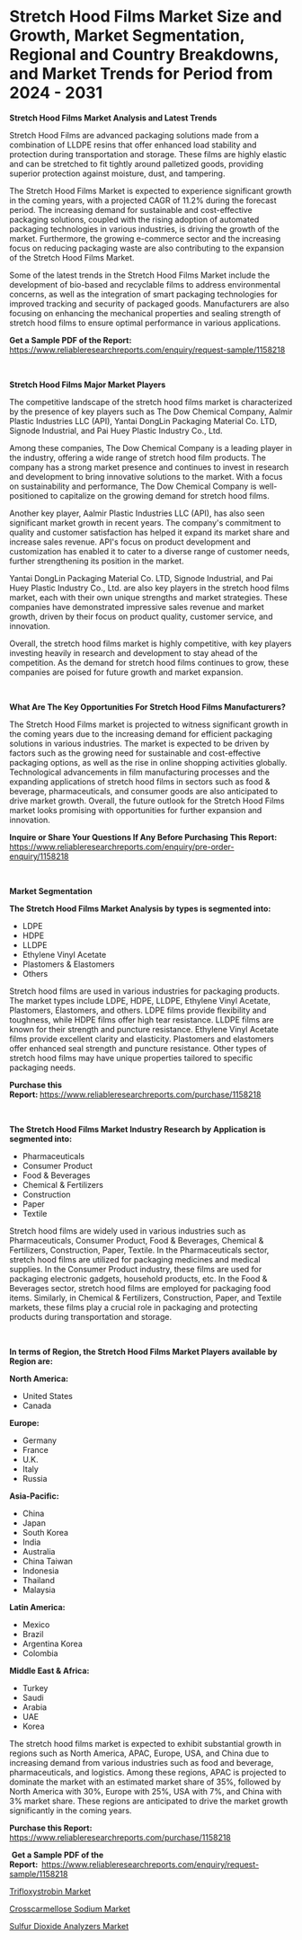 <p><h1>Stretch Hood Films Market Size and Growth, Market Segmentation, Regional and Country Breakdowns, and Market Trends for Period from 2024 -  2031</h1></p><p><strong>Stretch Hood Films Market Analysis and Latest Trends</strong></p>
<p><p>Stretch Hood Films are advanced packaging solutions made from a combination of LLDPE resins that offer enhanced load stability and protection during transportation and storage. These films are highly elastic and can be stretched to fit tightly around palletized goods, providing superior protection against moisture, dust, and tampering.</p><p>The Stretch Hood Films Market is expected to experience significant growth in the coming years, with a projected CAGR of 11.2% during the forecast period. The increasing demand for sustainable and cost-effective packaging solutions, coupled with the rising adoption of automated packaging technologies in various industries, is driving the growth of the market. Furthermore, the growing e-commerce sector and the increasing focus on reducing packaging waste are also contributing to the expansion of the Stretch Hood Films Market.</p><p>Some of the latest trends in the Stretch Hood Films Market include the development of bio-based and recyclable films to address environmental concerns, as well as the integration of smart packaging technologies for improved tracking and security of packaged goods. Manufacturers are also focusing on enhancing the mechanical properties and sealing strength of stretch hood films to ensure optimal performance in various applications.</p></p>
<p><strong>Get a Sample PDF of the Report:&nbsp;</strong> <a href="https://www.reliableresearchreports.com/enquiry/request-sample/1158218">https://www.reliableresearchreports.com/enquiry/request-sample/1158218</a></p>
<p>&nbsp;</p>
<p><strong>Stretch Hood Films Major Market Players</strong></p>
<p><p>The competitive landscape of the stretch hood films market is characterized by the presence of key players such as The Dow Chemical Company, Aalmir Plastic Industries LLC (API), Yantai DongLin Packaging Material Co. LTD, Signode Industrial, and Pai Huey Plastic Industry Co., Ltd. </p><p>Among these companies, The Dow Chemical Company is a leading player in the industry, offering a wide range of stretch hood film products. The company has a strong market presence and continues to invest in research and development to bring innovative solutions to the market. With a focus on sustainability and performance, The Dow Chemical Company is well-positioned to capitalize on the growing demand for stretch hood films.</p><p>Another key player, Aalmir Plastic Industries LLC (API), has also seen significant market growth in recent years. The company's commitment to quality and customer satisfaction has helped it expand its market share and increase sales revenue. API's focus on product development and customization has enabled it to cater to a diverse range of customer needs, further strengthening its position in the market.</p><p>Yantai DongLin Packaging Material Co. LTD, Signode Industrial, and Pai Huey Plastic Industry Co., Ltd. are also key players in the stretch hood films market, each with their own unique strengths and market strategies. These companies have demonstrated impressive sales revenue and market growth, driven by their focus on product quality, customer service, and innovation.</p><p>Overall, the stretch hood films market is highly competitive, with key players investing heavily in research and development to stay ahead of the competition. As the demand for stretch hood films continues to grow, these companies are poised for future growth and market expansion.</p></p>
<p>&nbsp;</p>
<p><strong>What Are The Key Opportunities For Stretch Hood Films Manufacturers?</strong></p>
<p><p>The Stretch Hood Films market is projected to witness significant growth in the coming years due to the increasing demand for efficient packaging solutions in various industries. The market is expected to be driven by factors such as the growing need for sustainable and cost-effective packaging options, as well as the rise in online shopping activities globally. Technological advancements in film manufacturing processes and the expanding applications of stretch hood films in sectors such as food & beverage, pharmaceuticals, and consumer goods are also anticipated to drive market growth. Overall, the future outlook for the Stretch Hood Films market looks promising with opportunities for further expansion and innovation.</p></p>
<p><strong>Inquire or Share Your Questions If Any Before Purchasing This Report:</strong> <a href="https://www.reliableresearchreports.com/enquiry/pre-order-enquiry/1158218">https://www.reliableresearchreports.com/enquiry/pre-order-enquiry/1158218</a></p>
<p>&nbsp;</p>
<p><strong>Market Segmentation</strong></p>
<p><strong>The Stretch Hood Films Market Analysis by types is segmented into:</strong></p>
<p><ul><li>LDPE</li><li>HDPE</li><li>LLDPE</li><li>Ethylene Vinyl Acetate</li><li>Plastomers & Elastomers</li><li>Others</li></ul></p>
<p><p>Stretch hood films are used in various industries for packaging products. The market types include LDPE, HDPE, LLDPE, Ethylene Vinyl Acetate, Plastomers, Elastomers, and others. LDPE films provide flexibility and toughness, while HDPE films offer high tear resistance. LLDPE films are known for their strength and puncture resistance. Ethylene Vinyl Acetate films provide excellent clarity and elasticity. Plastomers and elastomers offer enhanced seal strength and puncture resistance. Other types of stretch hood films may have unique properties tailored to specific packaging needs.</p></p>
<p><strong>Purchase this Report:&nbsp;</strong><a href="https://www.reliableresearchreports.com/purchase/1158218">https://www.reliableresearchreports.com/purchase/1158218</a></p>
<p>&nbsp;</p>
<p><strong>The Stretch Hood Films Market Industry Research by Application is segmented into:</strong></p>
<p><ul><li>Pharmaceuticals</li><li>Consumer Product</li><li>Food & Beverages</li><li>Chemical & Fertilizers</li><li>Construction</li><li>Paper</li><li>Textile</li></ul></p>
<p><p>Stretch hood films are widely used in various industries such as Pharmaceuticals, Consumer Product, Food & Beverages, Chemical & Fertilizers, Construction, Paper, Textile. In the Pharmaceuticals sector, stretch hood films are utilized for packaging medicines and medical supplies. In the Consumer Product industry, these films are used for packaging electronic gadgets, household products, etc. In the Food & Beverages sector, stretch hood films are employed for packaging food items. Similarly, in Chemical & Fertilizers, Construction, Paper, and Textile markets, these films play a crucial role in packaging and protecting products during transportation and storage.</p></p>
<p>&nbsp;</p>
<p><strong>In terms of Region, the Stretch Hood Films Market Players available by Region are:</strong></p>
<p>
    <p> <strong> North America: </strong>
        <ul>
            <li>United States</li>
            <li>Canada</li>
        </ul>
        </p> 
    <p> <strong> Europe: </strong>
        <ul>
            <li>Germany</li>
            <li>France</li>
            <li>U.K.</li>
            <li>Italy</li>
            <li>Russia</li>
        </ul>
        </p> 
    <p> <strong> Asia-Pacific: </strong>
        <ul>
            <li>China</li>
            <li>Japan</li>
            <li>South Korea</li>
            <li>India</li>
            <li>Australia</li>
            <li>China Taiwan</li>
            <li>Indonesia</li>
            <li>Thailand</li>
            <li>Malaysia</li>
        </ul>
        </p> 
    <p> <strong> Latin America: </strong>
        <ul>
            <li>Mexico</li>
            <li>Brazil</li>
            <li>Argentina Korea</li>
            <li>Colombia</li>
        </ul>
        </p> 
    <p> <strong> Middle East & Africa: </strong>
        <ul>
            <li>Turkey</li>
            <li>Saudi</li>
            <li>Arabia</li>
            <li>UAE</li>
            <li>Korea</li>
        </ul>
    </p>
    </p>
<p><p>The stretch hood films market is expected to exhibit substantial growth in regions such as North America, APAC, Europe, USA, and China due to increasing demand from various industries such as food and beverage, pharmaceuticals, and logistics. Among these regions, APAC is projected to dominate the market with an estimated market share of 35%, followed by North America with 30%, Europe with 25%, USA with 7%, and China with 3% market share. These regions are anticipated to drive the market growth significantly in the coming years.</p></p>
<p><strong>Purchase this Report: </strong><a href="https://www.reliableresearchreports.com/purchase/1158218">https://www.reliableresearchreports.com/purchase/1158218</a></p>
<p>&nbsp;<strong>Get a Sample PDF of the Report:&nbsp;&nbsp;</strong><a href="https://www.reliableresearchreports.com/enquiry/request-sample/1158218">https://www.reliableresearchreports.com/enquiry/request-sample/1158218</a></p>
<p><strong></strong></p>
<p><p><a href="https://github.com/pgtimber/Market-Research-Report-List-1/blob/main/trifloxystrobin-market.md">Trifloxystrobin Market</a></p><p><a href="https://github.com/lataunyatinikmelvin59ilbd0dv/Market-Research-Report-List-1/blob/main/crosscarmellose-sodium-market.md">Crosscarmellose Sodium Market</a></p><p><a href="https://github.com/arionmp/Market-Research-Report-List-2/blob/main/sulfur-dioxide-analyzers-market.md">Sulfur Dioxide Analyzers Market</a></p></p>